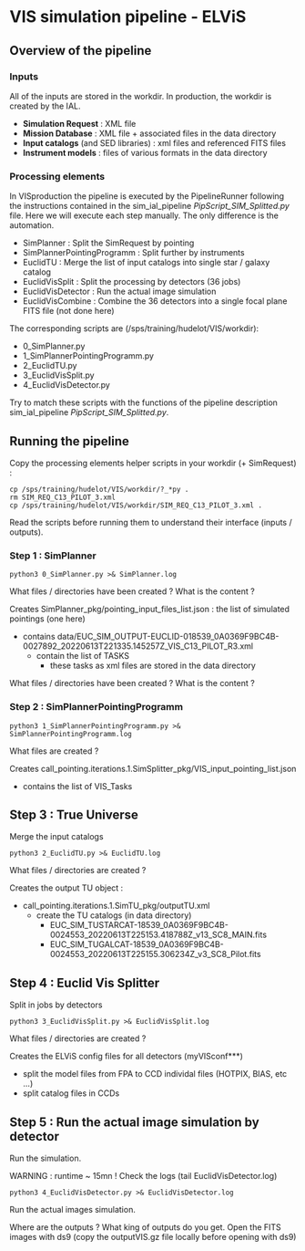# VIS simulation pipeline - ELViS

## Overview of the pipeline

### Inputs

All of the inputs are stored in the workdir. In production, the workdir is created by the IAL.

* **Simulation Request** : XML file
* **Mission Database** : XML file + associated files in the data directory
* **Input catalogs** (and SED libraries) : xml files and referenced FITS files
* **Instrument models** : files of various formats in the data directory 

### Processing elements

In VISproduction the pipeline is executed by the PipelineRunner following the instructions contained in the sim_ial_pipeline _PipScript_SIM_Splitted.py_ file.
Here we will execute each step manually.
The only difference is the automation.
* SimPlanner : Split the SimRequest by pointing 
* SimPlannerPointingProgramm : Split further by instruments
* EuclidTU : Merge the list of input catalogs into single star / galaxy catalog
* EuclidVisSplit : Split the processing by detectors (36 jobs)
* EuclidVisDetector : Run the actual image simulation
* EuclidVisCombine : Combine the 36 detectors into a single focal plane FITS file (not done here)

The corresponding scripts are (/sps/training/hudelot/VIS/workdir): 
* 0_SimPlanner.py
* 1_SimPlannerPointingProgramm.py
* 2_EuclidTU.py
* 3_EuclidVisSplit.py
* 4_EuclidVisDetector.py

Try to match these scripts with the functions of the pipeline description sim_ial_pipeline _PipScript_SIM_Splitted.py_.

## Running the pipeline

Copy the processing elements helper scripts in your workdir (+ SimRequest) : 

    cp /sps/training/hudelot/VIS/workdir/?_*py .
    rm SIM_REQ_C13_PILOT_3.xml
    cp /sps/training/hudelot/VIS/workdir/SIM_REQ_C13_PILOT_3.xml .

Read the scripts before running them to understand their interface (inputs / outputs).

### Step 1 : SimPlanner

    python3 0_SimPlanner.py >& SimPlanner.log
 
What files / directories have been created ? What is the content ?

Creates SimPlanner_pkg/pointing_input_files_list.json : the list of simulated pointings (one here)
* contains data/EUC_SIM_OUTPUT-EUCLID-018539_0A0369F9BC4B-0027892_20220613T221335.145257Z_VIS_C13_PILOT_R3.xml
  * contain the list of TASKS 
    * these tasks as xml files are stored in the data directory
    
What files / directories have been created ? What is the content ?

### Step 2 : SimPlannerPointingProgramm

    python3 1_SimPlannerPointingProgramm.py >& SimPlannerPointingProgramm.log

What files are created ?

Creates call_pointing.iterations.1.SimSplitter_pkg/VIS_input_pointing_list.json
* contains the list of VIS_Tasks

## Step 3 : True Universe

Merge the input catalogs

    python3 2_EuclidTU.py >& EuclidTU.log

What files / directories are created ?

Creates the output TU object :
* call_pointing.iterations.1.SimTU_pkg/outputTU.xml
    * create the TU catalogs (in data directory)
      * EUC_SIM_TUSTARCAT-18539_0A0369F9BC4B-0024553_20220613T225153.418788Z_v13_SC8_MAIN.fits
      * EUC_SIM_TUGALCAT-18539_0A0369F9BC4B-0024553_20220613T225155.306234Z_v3_SC8_Pilot.fits

## Step 4 : Euclid Vis Splitter

Split in jobs by detectors 

    python3 3_EuclidVisSplit.py >& EuclidVisSplit.log

What files / directories are created ?

Creates the ELViS config files for all detectors (myVISconf***)
* split the model files from FPA to CCD individal files (HOTPIX, BIAS, etc ...)
* split catalog files in CCDs

## Step 5 : Run the actual image simulation by detector 

Run the simulation. 

WARNING : runtime ~ 15mn ! Check the logs (tail EuclidVisDetector.log)

    python3 4_EuclidVisDetector.py >& EuclidVisDetector.log

Run the actual images simulation.

Where are the outputs ? What king of outputs do you get.
Open the FITS images with ds9 (copy the outputVIS.gz file locally before opening with ds9)
